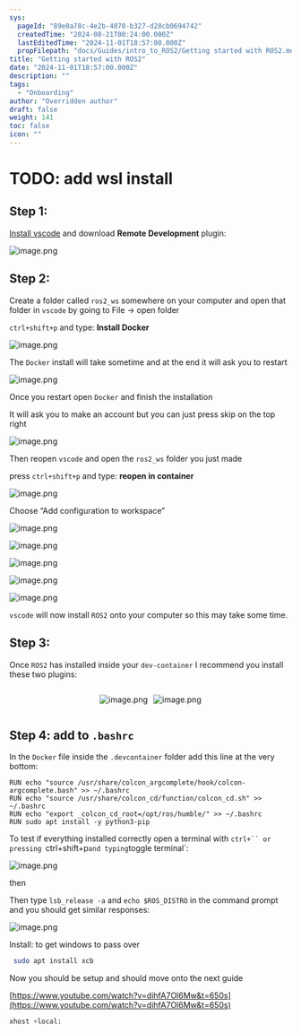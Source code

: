 ```yaml
---
sys:
  pageId: "89e0a78c-4e2b-4070-b327-d28cb0694742"
  createdTime: "2024-08-21T00:24:00.000Z"
  lastEditedTime: "2024-11-01T18:57:00.000Z"
  propFilepath: "docs/Guides/intro_to_ROS2/Getting started with ROS2.md"
title: "Getting started with ROS2"
date: "2024-11-01T18:57:00.000Z"
description: ""
tags:
  - "Onboarding"
author: "Overridden author"
draft: false
weight: 141
toc: false
icon: ""
---
```


# TODO: add wsl install

## Step 1:

[Install vscode](https://code.visualstudio.com/download) and download **Remote Development** plugin:

![image.png](https://prod-files-secure.s3.us-west-2.amazonaws.com/d518164a-d88e-44d1-a4ee-3adb3bd8bce0/efb52993-1881-4a40-b95e-6f020334f022/image.png?X-Amz-Algorithm=AWS4-HMAC-SHA256&X-Amz-Content-Sha256=UNSIGNED-PAYLOAD&X-Amz-Credential=ASIAZI2LB466ZEO7PHSW%2F20250214%2Fus-west-2%2Fs3%2Faws4_request&X-Amz-Date=20250214T050754Z&X-Amz-Expires=3600&X-Amz-Security-Token=IQoJb3JpZ2luX2VjEPv%2F%2F%2F%2F%2F%2F%2F%2F%2F%2FwEaCXVzLXdlc3QtMiJHMEUCIFs4ZbDz1WEiYgae2titzgCf2DVpIN5iae8BynM3dRdVAiEA2uV3XqUh%2BojSmk6iThauqOt6vY9zPR0gCqxAq35ex7sq%2FwMIJBAAGgw2Mzc0MjMxODM4MDUiDPoxYwN1h5laXjtlvyrcA2MAl5YUHGSODjl6jKMxW7SQbKi14MvTJ4jSI09DhxBoZ8tysCopLI9jOy5NNkfcovEeqL8%2Bom1cYNIr6cw%2BAeTm%2FXi1O%2B%2BPVLKgH6uNIZJQJMP0%2BhAjsdU8uu4eS4vAOsa9xE3Lo1aN%2FcWV8piiycCpXBuQLKsTJVHiGPuIU6PZFXuzfri67gciIrlb%2BCD6t4zzFf2zT8ht8PV%2FaIXpYlyoOdkjXGDbuf96a3e86cQBqjDO%2FcKTwQ4Tpdsq2mzG5Smm3nzeSefGZCZ2%2FnT9v6odHXKDIXM6i7VlSMeYWRN0veqLQzxZq3wgTLnMEqItEW1Dsr9iYjQdk88L%2Fbg98gAUxUhTjQlwxcdD2eulhpWQuRhqJMyg0Y7qJRvYo1CZD3l7Pg6YzK0nGVHZkFUbISEMNQ1N%2FhYMY%2Fub2nd%2Fp7MrVNtYMxwlV7gK6V4cDxXWkjsNY6fOFv0LwVcC0dKWGlplaLNUdjY2rGKWAsAi6%2Ba8ia9%2F4i6IpfRg2kDrZ4v%2BX3ysMzbSXAsTH2WK4zS9AopxEqNNh2p4Pp23Bgg7vBezbJrsfp6KuWwDyn8qgDOCODCKvwIJJcwpg8gn4LYiDVKHEfNcSkiQnW4sF9U2YwjuI3MP9ivbhyW3EAZ%2FMJnrur0GOqUB%2B57dnNRP8c70Bqbs636tESO3Tb6S6jUyLNdSBYlKvzjMG1vxmXIQqS2gIqLef%2BXE4%2B%2F7i%2BAfYbpYD%2Bx9syY9SCzoR9Px%2FulCU02TnfgBmsVVTWUpWFWOhAYV5tEcVvjHTO6qmTznZkbWYVLQs4Y1NNNWi9HYBd1sbWU0lRV6peRXRY9G8%2B3xsc%2FvCjbUZ8mCSSvQXebHpG%2BS8CreHGYaSsuPcJoi&X-Amz-Signature=dce1920f4929f70a695b8ef7d1575ece11c33f3f8b8f877531d0c08baa1214fb&X-Amz-SignedHeaders=host&x-id=GetObject)

## Step 2:

Create a folder called `ros2_ws` somewhere on your computer and open that folder in `vscode` by going to File → open folder 

`ctrl+shift+p` and type: **Install Docker**

![image.png](https://prod-files-secure.s3.us-west-2.amazonaws.com/d518164a-d88e-44d1-a4ee-3adb3bd8bce0/2269dc0e-1cd5-47ff-bceb-c04ad9b2eab0/image.png?X-Amz-Algorithm=AWS4-HMAC-SHA256&X-Amz-Content-Sha256=UNSIGNED-PAYLOAD&X-Amz-Credential=ASIAZI2LB466ZEO7PHSW%2F20250214%2Fus-west-2%2Fs3%2Faws4_request&X-Amz-Date=20250214T050754Z&X-Amz-Expires=3600&X-Amz-Security-Token=IQoJb3JpZ2luX2VjEPv%2F%2F%2F%2F%2F%2F%2F%2F%2F%2FwEaCXVzLXdlc3QtMiJHMEUCIFs4ZbDz1WEiYgae2titzgCf2DVpIN5iae8BynM3dRdVAiEA2uV3XqUh%2BojSmk6iThauqOt6vY9zPR0gCqxAq35ex7sq%2FwMIJBAAGgw2Mzc0MjMxODM4MDUiDPoxYwN1h5laXjtlvyrcA2MAl5YUHGSODjl6jKMxW7SQbKi14MvTJ4jSI09DhxBoZ8tysCopLI9jOy5NNkfcovEeqL8%2Bom1cYNIr6cw%2BAeTm%2FXi1O%2B%2BPVLKgH6uNIZJQJMP0%2BhAjsdU8uu4eS4vAOsa9xE3Lo1aN%2FcWV8piiycCpXBuQLKsTJVHiGPuIU6PZFXuzfri67gciIrlb%2BCD6t4zzFf2zT8ht8PV%2FaIXpYlyoOdkjXGDbuf96a3e86cQBqjDO%2FcKTwQ4Tpdsq2mzG5Smm3nzeSefGZCZ2%2FnT9v6odHXKDIXM6i7VlSMeYWRN0veqLQzxZq3wgTLnMEqItEW1Dsr9iYjQdk88L%2Fbg98gAUxUhTjQlwxcdD2eulhpWQuRhqJMyg0Y7qJRvYo1CZD3l7Pg6YzK0nGVHZkFUbISEMNQ1N%2FhYMY%2Fub2nd%2Fp7MrVNtYMxwlV7gK6V4cDxXWkjsNY6fOFv0LwVcC0dKWGlplaLNUdjY2rGKWAsAi6%2Ba8ia9%2F4i6IpfRg2kDrZ4v%2BX3ysMzbSXAsTH2WK4zS9AopxEqNNh2p4Pp23Bgg7vBezbJrsfp6KuWwDyn8qgDOCODCKvwIJJcwpg8gn4LYiDVKHEfNcSkiQnW4sF9U2YwjuI3MP9ivbhyW3EAZ%2FMJnrur0GOqUB%2B57dnNRP8c70Bqbs636tESO3Tb6S6jUyLNdSBYlKvzjMG1vxmXIQqS2gIqLef%2BXE4%2B%2F7i%2BAfYbpYD%2Bx9syY9SCzoR9Px%2FulCU02TnfgBmsVVTWUpWFWOhAYV5tEcVvjHTO6qmTznZkbWYVLQs4Y1NNNWi9HYBd1sbWU0lRV6peRXRY9G8%2B3xsc%2FvCjbUZ8mCSSvQXebHpG%2BS8CreHGYaSsuPcJoi&X-Amz-Signature=53b70cd1bdd591baf4cea4aa1020d5e8e93d57018c78fdd823279142140644e6&X-Amz-SignedHeaders=host&x-id=GetObject)

The `Docker` install will take sometime and at the end it will ask you to restart

![image.png](https://prod-files-secure.s3.us-west-2.amazonaws.com/d518164a-d88e-44d1-a4ee-3adb3bd8bce0/ed233f78-be33-4b1f-b89c-9c346c0e961e/image.png?X-Amz-Algorithm=AWS4-HMAC-SHA256&X-Amz-Content-Sha256=UNSIGNED-PAYLOAD&X-Amz-Credential=ASIAZI2LB466ZEO7PHSW%2F20250214%2Fus-west-2%2Fs3%2Faws4_request&X-Amz-Date=20250214T050754Z&X-Amz-Expires=3600&X-Amz-Security-Token=IQoJb3JpZ2luX2VjEPv%2F%2F%2F%2F%2F%2F%2F%2F%2F%2FwEaCXVzLXdlc3QtMiJHMEUCIFs4ZbDz1WEiYgae2titzgCf2DVpIN5iae8BynM3dRdVAiEA2uV3XqUh%2BojSmk6iThauqOt6vY9zPR0gCqxAq35ex7sq%2FwMIJBAAGgw2Mzc0MjMxODM4MDUiDPoxYwN1h5laXjtlvyrcA2MAl5YUHGSODjl6jKMxW7SQbKi14MvTJ4jSI09DhxBoZ8tysCopLI9jOy5NNkfcovEeqL8%2Bom1cYNIr6cw%2BAeTm%2FXi1O%2B%2BPVLKgH6uNIZJQJMP0%2BhAjsdU8uu4eS4vAOsa9xE3Lo1aN%2FcWV8piiycCpXBuQLKsTJVHiGPuIU6PZFXuzfri67gciIrlb%2BCD6t4zzFf2zT8ht8PV%2FaIXpYlyoOdkjXGDbuf96a3e86cQBqjDO%2FcKTwQ4Tpdsq2mzG5Smm3nzeSefGZCZ2%2FnT9v6odHXKDIXM6i7VlSMeYWRN0veqLQzxZq3wgTLnMEqItEW1Dsr9iYjQdk88L%2Fbg98gAUxUhTjQlwxcdD2eulhpWQuRhqJMyg0Y7qJRvYo1CZD3l7Pg6YzK0nGVHZkFUbISEMNQ1N%2FhYMY%2Fub2nd%2Fp7MrVNtYMxwlV7gK6V4cDxXWkjsNY6fOFv0LwVcC0dKWGlplaLNUdjY2rGKWAsAi6%2Ba8ia9%2F4i6IpfRg2kDrZ4v%2BX3ysMzbSXAsTH2WK4zS9AopxEqNNh2p4Pp23Bgg7vBezbJrsfp6KuWwDyn8qgDOCODCKvwIJJcwpg8gn4LYiDVKHEfNcSkiQnW4sF9U2YwjuI3MP9ivbhyW3EAZ%2FMJnrur0GOqUB%2B57dnNRP8c70Bqbs636tESO3Tb6S6jUyLNdSBYlKvzjMG1vxmXIQqS2gIqLef%2BXE4%2B%2F7i%2BAfYbpYD%2Bx9syY9SCzoR9Px%2FulCU02TnfgBmsVVTWUpWFWOhAYV5tEcVvjHTO6qmTznZkbWYVLQs4Y1NNNWi9HYBd1sbWU0lRV6peRXRY9G8%2B3xsc%2FvCjbUZ8mCSSvQXebHpG%2BS8CreHGYaSsuPcJoi&X-Amz-Signature=bf107e84a45a9abef4f7cdf1e453526af83d282d997d1427c405f990289e4a3c&X-Amz-SignedHeaders=host&x-id=GetObject)

Once you restart open `Docker` and finish the installation

It will ask you to make an account but you can just press skip on the top right

![image.png](https://prod-files-secure.s3.us-west-2.amazonaws.com/d518164a-d88e-44d1-a4ee-3adb3bd8bce0/21010ad9-1659-4fd9-9f59-9932a09b2a3d/image.png?X-Amz-Algorithm=AWS4-HMAC-SHA256&X-Amz-Content-Sha256=UNSIGNED-PAYLOAD&X-Amz-Credential=ASIAZI2LB466ZEO7PHSW%2F20250214%2Fus-west-2%2Fs3%2Faws4_request&X-Amz-Date=20250214T050754Z&X-Amz-Expires=3600&X-Amz-Security-Token=IQoJb3JpZ2luX2VjEPv%2F%2F%2F%2F%2F%2F%2F%2F%2F%2FwEaCXVzLXdlc3QtMiJHMEUCIFs4ZbDz1WEiYgae2titzgCf2DVpIN5iae8BynM3dRdVAiEA2uV3XqUh%2BojSmk6iThauqOt6vY9zPR0gCqxAq35ex7sq%2FwMIJBAAGgw2Mzc0MjMxODM4MDUiDPoxYwN1h5laXjtlvyrcA2MAl5YUHGSODjl6jKMxW7SQbKi14MvTJ4jSI09DhxBoZ8tysCopLI9jOy5NNkfcovEeqL8%2Bom1cYNIr6cw%2BAeTm%2FXi1O%2B%2BPVLKgH6uNIZJQJMP0%2BhAjsdU8uu4eS4vAOsa9xE3Lo1aN%2FcWV8piiycCpXBuQLKsTJVHiGPuIU6PZFXuzfri67gciIrlb%2BCD6t4zzFf2zT8ht8PV%2FaIXpYlyoOdkjXGDbuf96a3e86cQBqjDO%2FcKTwQ4Tpdsq2mzG5Smm3nzeSefGZCZ2%2FnT9v6odHXKDIXM6i7VlSMeYWRN0veqLQzxZq3wgTLnMEqItEW1Dsr9iYjQdk88L%2Fbg98gAUxUhTjQlwxcdD2eulhpWQuRhqJMyg0Y7qJRvYo1CZD3l7Pg6YzK0nGVHZkFUbISEMNQ1N%2FhYMY%2Fub2nd%2Fp7MrVNtYMxwlV7gK6V4cDxXWkjsNY6fOFv0LwVcC0dKWGlplaLNUdjY2rGKWAsAi6%2Ba8ia9%2F4i6IpfRg2kDrZ4v%2BX3ysMzbSXAsTH2WK4zS9AopxEqNNh2p4Pp23Bgg7vBezbJrsfp6KuWwDyn8qgDOCODCKvwIJJcwpg8gn4LYiDVKHEfNcSkiQnW4sF9U2YwjuI3MP9ivbhyW3EAZ%2FMJnrur0GOqUB%2B57dnNRP8c70Bqbs636tESO3Tb6S6jUyLNdSBYlKvzjMG1vxmXIQqS2gIqLef%2BXE4%2B%2F7i%2BAfYbpYD%2Bx9syY9SCzoR9Px%2FulCU02TnfgBmsVVTWUpWFWOhAYV5tEcVvjHTO6qmTznZkbWYVLQs4Y1NNNWi9HYBd1sbWU0lRV6peRXRY9G8%2B3xsc%2FvCjbUZ8mCSSvQXebHpG%2BS8CreHGYaSsuPcJoi&X-Amz-Signature=921baa0be40d56ab11a22f295a2b7768ce9704bee58bb58c4f7bcfc941e8d14f&X-Amz-SignedHeaders=host&x-id=GetObject)

Then reopen `vscode` and open the `ros2_ws` folder you just made

press `ctrl+shift+p` and type: **reopen in container**

![image.png](https://prod-files-secure.s3.us-west-2.amazonaws.com/d518164a-d88e-44d1-a4ee-3adb3bd8bce0/4e93b8c2-41ad-488c-8095-c74205196118/image.png?X-Amz-Algorithm=AWS4-HMAC-SHA256&X-Amz-Content-Sha256=UNSIGNED-PAYLOAD&X-Amz-Credential=ASIAZI2LB466ZEO7PHSW%2F20250214%2Fus-west-2%2Fs3%2Faws4_request&X-Amz-Date=20250214T050754Z&X-Amz-Expires=3600&X-Amz-Security-Token=IQoJb3JpZ2luX2VjEPv%2F%2F%2F%2F%2F%2F%2F%2F%2F%2FwEaCXVzLXdlc3QtMiJHMEUCIFs4ZbDz1WEiYgae2titzgCf2DVpIN5iae8BynM3dRdVAiEA2uV3XqUh%2BojSmk6iThauqOt6vY9zPR0gCqxAq35ex7sq%2FwMIJBAAGgw2Mzc0MjMxODM4MDUiDPoxYwN1h5laXjtlvyrcA2MAl5YUHGSODjl6jKMxW7SQbKi14MvTJ4jSI09DhxBoZ8tysCopLI9jOy5NNkfcovEeqL8%2Bom1cYNIr6cw%2BAeTm%2FXi1O%2B%2BPVLKgH6uNIZJQJMP0%2BhAjsdU8uu4eS4vAOsa9xE3Lo1aN%2FcWV8piiycCpXBuQLKsTJVHiGPuIU6PZFXuzfri67gciIrlb%2BCD6t4zzFf2zT8ht8PV%2FaIXpYlyoOdkjXGDbuf96a3e86cQBqjDO%2FcKTwQ4Tpdsq2mzG5Smm3nzeSefGZCZ2%2FnT9v6odHXKDIXM6i7VlSMeYWRN0veqLQzxZq3wgTLnMEqItEW1Dsr9iYjQdk88L%2Fbg98gAUxUhTjQlwxcdD2eulhpWQuRhqJMyg0Y7qJRvYo1CZD3l7Pg6YzK0nGVHZkFUbISEMNQ1N%2FhYMY%2Fub2nd%2Fp7MrVNtYMxwlV7gK6V4cDxXWkjsNY6fOFv0LwVcC0dKWGlplaLNUdjY2rGKWAsAi6%2Ba8ia9%2F4i6IpfRg2kDrZ4v%2BX3ysMzbSXAsTH2WK4zS9AopxEqNNh2p4Pp23Bgg7vBezbJrsfp6KuWwDyn8qgDOCODCKvwIJJcwpg8gn4LYiDVKHEfNcSkiQnW4sF9U2YwjuI3MP9ivbhyW3EAZ%2FMJnrur0GOqUB%2B57dnNRP8c70Bqbs636tESO3Tb6S6jUyLNdSBYlKvzjMG1vxmXIQqS2gIqLef%2BXE4%2B%2F7i%2BAfYbpYD%2Bx9syY9SCzoR9Px%2FulCU02TnfgBmsVVTWUpWFWOhAYV5tEcVvjHTO6qmTznZkbWYVLQs4Y1NNNWi9HYBd1sbWU0lRV6peRXRY9G8%2B3xsc%2FvCjbUZ8mCSSvQXebHpG%2BS8CreHGYaSsuPcJoi&X-Amz-Signature=59b8b0588ff5b6d991417eb5038dcd163782a2fd21d7b2755968da6ed9439bea&X-Amz-SignedHeaders=host&x-id=GetObject)

Choose “Add configuration to workspace”

![image.png](https://prod-files-secure.s3.us-west-2.amazonaws.com/d518164a-d88e-44d1-a4ee-3adb3bd8bce0/9560b282-5060-4989-ba37-97e7b2c22476/image.png?X-Amz-Algorithm=AWS4-HMAC-SHA256&X-Amz-Content-Sha256=UNSIGNED-PAYLOAD&X-Amz-Credential=ASIAZI2LB466ZEO7PHSW%2F20250214%2Fus-west-2%2Fs3%2Faws4_request&X-Amz-Date=20250214T050754Z&X-Amz-Expires=3600&X-Amz-Security-Token=IQoJb3JpZ2luX2VjEPv%2F%2F%2F%2F%2F%2F%2F%2F%2F%2FwEaCXVzLXdlc3QtMiJHMEUCIFs4ZbDz1WEiYgae2titzgCf2DVpIN5iae8BynM3dRdVAiEA2uV3XqUh%2BojSmk6iThauqOt6vY9zPR0gCqxAq35ex7sq%2FwMIJBAAGgw2Mzc0MjMxODM4MDUiDPoxYwN1h5laXjtlvyrcA2MAl5YUHGSODjl6jKMxW7SQbKi14MvTJ4jSI09DhxBoZ8tysCopLI9jOy5NNkfcovEeqL8%2Bom1cYNIr6cw%2BAeTm%2FXi1O%2B%2BPVLKgH6uNIZJQJMP0%2BhAjsdU8uu4eS4vAOsa9xE3Lo1aN%2FcWV8piiycCpXBuQLKsTJVHiGPuIU6PZFXuzfri67gciIrlb%2BCD6t4zzFf2zT8ht8PV%2FaIXpYlyoOdkjXGDbuf96a3e86cQBqjDO%2FcKTwQ4Tpdsq2mzG5Smm3nzeSefGZCZ2%2FnT9v6odHXKDIXM6i7VlSMeYWRN0veqLQzxZq3wgTLnMEqItEW1Dsr9iYjQdk88L%2Fbg98gAUxUhTjQlwxcdD2eulhpWQuRhqJMyg0Y7qJRvYo1CZD3l7Pg6YzK0nGVHZkFUbISEMNQ1N%2FhYMY%2Fub2nd%2Fp7MrVNtYMxwlV7gK6V4cDxXWkjsNY6fOFv0LwVcC0dKWGlplaLNUdjY2rGKWAsAi6%2Ba8ia9%2F4i6IpfRg2kDrZ4v%2BX3ysMzbSXAsTH2WK4zS9AopxEqNNh2p4Pp23Bgg7vBezbJrsfp6KuWwDyn8qgDOCODCKvwIJJcwpg8gn4LYiDVKHEfNcSkiQnW4sF9U2YwjuI3MP9ivbhyW3EAZ%2FMJnrur0GOqUB%2B57dnNRP8c70Bqbs636tESO3Tb6S6jUyLNdSBYlKvzjMG1vxmXIQqS2gIqLef%2BXE4%2B%2F7i%2BAfYbpYD%2Bx9syY9SCzoR9Px%2FulCU02TnfgBmsVVTWUpWFWOhAYV5tEcVvjHTO6qmTznZkbWYVLQs4Y1NNNWi9HYBd1sbWU0lRV6peRXRY9G8%2B3xsc%2FvCjbUZ8mCSSvQXebHpG%2BS8CreHGYaSsuPcJoi&X-Amz-Signature=06cbbccccc066cbcb9359c1c95b141204761a11754183d0b6a1e9e96094f343a&X-Amz-SignedHeaders=host&x-id=GetObject)

![image.png](https://prod-files-secure.s3.us-west-2.amazonaws.com/d518164a-d88e-44d1-a4ee-3adb3bd8bce0/2ee63f81-886b-48e8-a553-dc6e5eac99e4/image.png?X-Amz-Algorithm=AWS4-HMAC-SHA256&X-Amz-Content-Sha256=UNSIGNED-PAYLOAD&X-Amz-Credential=ASIAZI2LB466ZEO7PHSW%2F20250214%2Fus-west-2%2Fs3%2Faws4_request&X-Amz-Date=20250214T050754Z&X-Amz-Expires=3600&X-Amz-Security-Token=IQoJb3JpZ2luX2VjEPv%2F%2F%2F%2F%2F%2F%2F%2F%2F%2FwEaCXVzLXdlc3QtMiJHMEUCIFs4ZbDz1WEiYgae2titzgCf2DVpIN5iae8BynM3dRdVAiEA2uV3XqUh%2BojSmk6iThauqOt6vY9zPR0gCqxAq35ex7sq%2FwMIJBAAGgw2Mzc0MjMxODM4MDUiDPoxYwN1h5laXjtlvyrcA2MAl5YUHGSODjl6jKMxW7SQbKi14MvTJ4jSI09DhxBoZ8tysCopLI9jOy5NNkfcovEeqL8%2Bom1cYNIr6cw%2BAeTm%2FXi1O%2B%2BPVLKgH6uNIZJQJMP0%2BhAjsdU8uu4eS4vAOsa9xE3Lo1aN%2FcWV8piiycCpXBuQLKsTJVHiGPuIU6PZFXuzfri67gciIrlb%2BCD6t4zzFf2zT8ht8PV%2FaIXpYlyoOdkjXGDbuf96a3e86cQBqjDO%2FcKTwQ4Tpdsq2mzG5Smm3nzeSefGZCZ2%2FnT9v6odHXKDIXM6i7VlSMeYWRN0veqLQzxZq3wgTLnMEqItEW1Dsr9iYjQdk88L%2Fbg98gAUxUhTjQlwxcdD2eulhpWQuRhqJMyg0Y7qJRvYo1CZD3l7Pg6YzK0nGVHZkFUbISEMNQ1N%2FhYMY%2Fub2nd%2Fp7MrVNtYMxwlV7gK6V4cDxXWkjsNY6fOFv0LwVcC0dKWGlplaLNUdjY2rGKWAsAi6%2Ba8ia9%2F4i6IpfRg2kDrZ4v%2BX3ysMzbSXAsTH2WK4zS9AopxEqNNh2p4Pp23Bgg7vBezbJrsfp6KuWwDyn8qgDOCODCKvwIJJcwpg8gn4LYiDVKHEfNcSkiQnW4sF9U2YwjuI3MP9ivbhyW3EAZ%2FMJnrur0GOqUB%2B57dnNRP8c70Bqbs636tESO3Tb6S6jUyLNdSBYlKvzjMG1vxmXIQqS2gIqLef%2BXE4%2B%2F7i%2BAfYbpYD%2Bx9syY9SCzoR9Px%2FulCU02TnfgBmsVVTWUpWFWOhAYV5tEcVvjHTO6qmTznZkbWYVLQs4Y1NNNWi9HYBd1sbWU0lRV6peRXRY9G8%2B3xsc%2FvCjbUZ8mCSSvQXebHpG%2BS8CreHGYaSsuPcJoi&X-Amz-Signature=68828296a3bfed154de31fb57503f50d9217d2b353510aa86a7f8c9c149377ca&X-Amz-SignedHeaders=host&x-id=GetObject)

![image.png](https://prod-files-secure.s3.us-west-2.amazonaws.com/d518164a-d88e-44d1-a4ee-3adb3bd8bce0/ae1580b2-b048-407e-aed9-b584224a7a04/image.png?X-Amz-Algorithm=AWS4-HMAC-SHA256&X-Amz-Content-Sha256=UNSIGNED-PAYLOAD&X-Amz-Credential=ASIAZI2LB466ZEO7PHSW%2F20250214%2Fus-west-2%2Fs3%2Faws4_request&X-Amz-Date=20250214T050754Z&X-Amz-Expires=3600&X-Amz-Security-Token=IQoJb3JpZ2luX2VjEPv%2F%2F%2F%2F%2F%2F%2F%2F%2F%2FwEaCXVzLXdlc3QtMiJHMEUCIFs4ZbDz1WEiYgae2titzgCf2DVpIN5iae8BynM3dRdVAiEA2uV3XqUh%2BojSmk6iThauqOt6vY9zPR0gCqxAq35ex7sq%2FwMIJBAAGgw2Mzc0MjMxODM4MDUiDPoxYwN1h5laXjtlvyrcA2MAl5YUHGSODjl6jKMxW7SQbKi14MvTJ4jSI09DhxBoZ8tysCopLI9jOy5NNkfcovEeqL8%2Bom1cYNIr6cw%2BAeTm%2FXi1O%2B%2BPVLKgH6uNIZJQJMP0%2BhAjsdU8uu4eS4vAOsa9xE3Lo1aN%2FcWV8piiycCpXBuQLKsTJVHiGPuIU6PZFXuzfri67gciIrlb%2BCD6t4zzFf2zT8ht8PV%2FaIXpYlyoOdkjXGDbuf96a3e86cQBqjDO%2FcKTwQ4Tpdsq2mzG5Smm3nzeSefGZCZ2%2FnT9v6odHXKDIXM6i7VlSMeYWRN0veqLQzxZq3wgTLnMEqItEW1Dsr9iYjQdk88L%2Fbg98gAUxUhTjQlwxcdD2eulhpWQuRhqJMyg0Y7qJRvYo1CZD3l7Pg6YzK0nGVHZkFUbISEMNQ1N%2FhYMY%2Fub2nd%2Fp7MrVNtYMxwlV7gK6V4cDxXWkjsNY6fOFv0LwVcC0dKWGlplaLNUdjY2rGKWAsAi6%2Ba8ia9%2F4i6IpfRg2kDrZ4v%2BX3ysMzbSXAsTH2WK4zS9AopxEqNNh2p4Pp23Bgg7vBezbJrsfp6KuWwDyn8qgDOCODCKvwIJJcwpg8gn4LYiDVKHEfNcSkiQnW4sF9U2YwjuI3MP9ivbhyW3EAZ%2FMJnrur0GOqUB%2B57dnNRP8c70Bqbs636tESO3Tb6S6jUyLNdSBYlKvzjMG1vxmXIQqS2gIqLef%2BXE4%2B%2F7i%2BAfYbpYD%2Bx9syY9SCzoR9Px%2FulCU02TnfgBmsVVTWUpWFWOhAYV5tEcVvjHTO6qmTznZkbWYVLQs4Y1NNNWi9HYBd1sbWU0lRV6peRXRY9G8%2B3xsc%2FvCjbUZ8mCSSvQXebHpG%2BS8CreHGYaSsuPcJoi&X-Amz-Signature=749b675b66626dd2f44f2dbe7031e26fbd634d384269f8f0c7c646a94be35b68&X-Amz-SignedHeaders=host&x-id=GetObject)

![image.png](https://prod-files-secure.s3.us-west-2.amazonaws.com/d518164a-d88e-44d1-a4ee-3adb3bd8bce0/53255b28-f75e-430f-b9e3-c0ac8577e42b/image.png?X-Amz-Algorithm=AWS4-HMAC-SHA256&X-Amz-Content-Sha256=UNSIGNED-PAYLOAD&X-Amz-Credential=ASIAZI2LB466ZEO7PHSW%2F20250214%2Fus-west-2%2Fs3%2Faws4_request&X-Amz-Date=20250214T050754Z&X-Amz-Expires=3600&X-Amz-Security-Token=IQoJb3JpZ2luX2VjEPv%2F%2F%2F%2F%2F%2F%2F%2F%2F%2FwEaCXVzLXdlc3QtMiJHMEUCIFs4ZbDz1WEiYgae2titzgCf2DVpIN5iae8BynM3dRdVAiEA2uV3XqUh%2BojSmk6iThauqOt6vY9zPR0gCqxAq35ex7sq%2FwMIJBAAGgw2Mzc0MjMxODM4MDUiDPoxYwN1h5laXjtlvyrcA2MAl5YUHGSODjl6jKMxW7SQbKi14MvTJ4jSI09DhxBoZ8tysCopLI9jOy5NNkfcovEeqL8%2Bom1cYNIr6cw%2BAeTm%2FXi1O%2B%2BPVLKgH6uNIZJQJMP0%2BhAjsdU8uu4eS4vAOsa9xE3Lo1aN%2FcWV8piiycCpXBuQLKsTJVHiGPuIU6PZFXuzfri67gciIrlb%2BCD6t4zzFf2zT8ht8PV%2FaIXpYlyoOdkjXGDbuf96a3e86cQBqjDO%2FcKTwQ4Tpdsq2mzG5Smm3nzeSefGZCZ2%2FnT9v6odHXKDIXM6i7VlSMeYWRN0veqLQzxZq3wgTLnMEqItEW1Dsr9iYjQdk88L%2Fbg98gAUxUhTjQlwxcdD2eulhpWQuRhqJMyg0Y7qJRvYo1CZD3l7Pg6YzK0nGVHZkFUbISEMNQ1N%2FhYMY%2Fub2nd%2Fp7MrVNtYMxwlV7gK6V4cDxXWkjsNY6fOFv0LwVcC0dKWGlplaLNUdjY2rGKWAsAi6%2Ba8ia9%2F4i6IpfRg2kDrZ4v%2BX3ysMzbSXAsTH2WK4zS9AopxEqNNh2p4Pp23Bgg7vBezbJrsfp6KuWwDyn8qgDOCODCKvwIJJcwpg8gn4LYiDVKHEfNcSkiQnW4sF9U2YwjuI3MP9ivbhyW3EAZ%2FMJnrur0GOqUB%2B57dnNRP8c70Bqbs636tESO3Tb6S6jUyLNdSBYlKvzjMG1vxmXIQqS2gIqLef%2BXE4%2B%2F7i%2BAfYbpYD%2Bx9syY9SCzoR9Px%2FulCU02TnfgBmsVVTWUpWFWOhAYV5tEcVvjHTO6qmTznZkbWYVLQs4Y1NNNWi9HYBd1sbWU0lRV6peRXRY9G8%2B3xsc%2FvCjbUZ8mCSSvQXebHpG%2BS8CreHGYaSsuPcJoi&X-Amz-Signature=03b55a88072fd5e138ef9374cccec406aeed6a952a11a916cc916c8eb01b8dd5&X-Amz-SignedHeaders=host&x-id=GetObject)

![image.png](https://prod-files-secure.s3.us-west-2.amazonaws.com/d518164a-d88e-44d1-a4ee-3adb3bd8bce0/7c562767-5af9-4ffb-97d1-327bcdf4ee00/image.png?X-Amz-Algorithm=AWS4-HMAC-SHA256&X-Amz-Content-Sha256=UNSIGNED-PAYLOAD&X-Amz-Credential=ASIAZI2LB466ZEO7PHSW%2F20250214%2Fus-west-2%2Fs3%2Faws4_request&X-Amz-Date=20250214T050754Z&X-Amz-Expires=3600&X-Amz-Security-Token=IQoJb3JpZ2luX2VjEPv%2F%2F%2F%2F%2F%2F%2F%2F%2F%2FwEaCXVzLXdlc3QtMiJHMEUCIFs4ZbDz1WEiYgae2titzgCf2DVpIN5iae8BynM3dRdVAiEA2uV3XqUh%2BojSmk6iThauqOt6vY9zPR0gCqxAq35ex7sq%2FwMIJBAAGgw2Mzc0MjMxODM4MDUiDPoxYwN1h5laXjtlvyrcA2MAl5YUHGSODjl6jKMxW7SQbKi14MvTJ4jSI09DhxBoZ8tysCopLI9jOy5NNkfcovEeqL8%2Bom1cYNIr6cw%2BAeTm%2FXi1O%2B%2BPVLKgH6uNIZJQJMP0%2BhAjsdU8uu4eS4vAOsa9xE3Lo1aN%2FcWV8piiycCpXBuQLKsTJVHiGPuIU6PZFXuzfri67gciIrlb%2BCD6t4zzFf2zT8ht8PV%2FaIXpYlyoOdkjXGDbuf96a3e86cQBqjDO%2FcKTwQ4Tpdsq2mzG5Smm3nzeSefGZCZ2%2FnT9v6odHXKDIXM6i7VlSMeYWRN0veqLQzxZq3wgTLnMEqItEW1Dsr9iYjQdk88L%2Fbg98gAUxUhTjQlwxcdD2eulhpWQuRhqJMyg0Y7qJRvYo1CZD3l7Pg6YzK0nGVHZkFUbISEMNQ1N%2FhYMY%2Fub2nd%2Fp7MrVNtYMxwlV7gK6V4cDxXWkjsNY6fOFv0LwVcC0dKWGlplaLNUdjY2rGKWAsAi6%2Ba8ia9%2F4i6IpfRg2kDrZ4v%2BX3ysMzbSXAsTH2WK4zS9AopxEqNNh2p4Pp23Bgg7vBezbJrsfp6KuWwDyn8qgDOCODCKvwIJJcwpg8gn4LYiDVKHEfNcSkiQnW4sF9U2YwjuI3MP9ivbhyW3EAZ%2FMJnrur0GOqUB%2B57dnNRP8c70Bqbs636tESO3Tb6S6jUyLNdSBYlKvzjMG1vxmXIQqS2gIqLef%2BXE4%2B%2F7i%2BAfYbpYD%2Bx9syY9SCzoR9Px%2FulCU02TnfgBmsVVTWUpWFWOhAYV5tEcVvjHTO6qmTznZkbWYVLQs4Y1NNNWi9HYBd1sbWU0lRV6peRXRY9G8%2B3xsc%2FvCjbUZ8mCSSvQXebHpG%2BS8CreHGYaSsuPcJoi&X-Amz-Signature=a5513e654cd9003b87d7aa4ad65405dd9a848542a413dcde7a67f30dd0088259&X-Amz-SignedHeaders=host&x-id=GetObject)

`vscode` will now install `ROS2` onto your computer so this may take some time.

## Step 3:

Once `ROS2` has installed inside your `dev-container` I recommend you install these two plugins:

<div style="display: flex;flex-direction: row; column-gap:10px; max-width: 630px;justify-content: center;">
<div>

![image.png](https://prod-files-secure.s3.us-west-2.amazonaws.com/d518164a-d88e-44d1-a4ee-3adb3bd8bce0/3fc3d550-5a54-4ba1-ba6b-faa01cdb7369/image.png?X-Amz-Algorithm=AWS4-HMAC-SHA256&X-Amz-Content-Sha256=UNSIGNED-PAYLOAD&X-Amz-Credential=ASIAZI2LB4664KKYOMJF%2F20250214%2Fus-west-2%2Fs3%2Faws4_request&X-Amz-Date=20250214T050756Z&X-Amz-Expires=3600&X-Amz-Security-Token=IQoJb3JpZ2luX2VjEPv%2F%2F%2F%2F%2F%2F%2F%2F%2F%2FwEaCXVzLXdlc3QtMiJIMEYCIQDuPzCcsbHrGfAfmPxxxh5QGbEUSahMG%2BHgkX91PvU5BQIhAN3pK0gFLWuoqg7kQOrxuyAvb2JGHIbHMFGuGUek%2Bq91Kv8DCCQQABoMNjM3NDIzMTgzODA1Igziz0zdGhs9wID0Gasq3AM3VZBy01xmr2S7DXxJrOSZqz435uyujEp7nkHZWne4nEiKtx1rcjGCV8%2BzNO%2Btw%2B9370L9ANlQMKR0WJS4%2FeM9dUJDdWFls3WPTmrNyc%2Fkdo3dlOofvM3uJmVwZldfyYf4gIJ61T1Qi5ylDG7XF5WZ9XB%2F9Fe2qFUHEuVzYsCPD%2B0ME4db299LX6%2F%2FlFc47qz9j9%2FbRiHP7QAWfYc9pQav%2BfDuDeQ%2FhuNBPmI1jhumQ17WfJfSMfbykmfq%2FCDqKFrTggudDopqq%2FRpB%2FM7BS8Iszw57%2BA%2BcJA0KOIB%2B%2FdbRAju7hT984YCEVx2cDgwr2p6iwKbWjxLik06f5rmFBG8fjDALykpLGqfTyQzpZ6y%2BKDvx4zIviStBR%2F7a%2B7YL8XwUtcHIOMYg1ec7nKsYZhYQj27DBd7i6eIySzx76xEJ3O050pO%2FW1roW8OH0liuX6hEMzJ5ngNG9HJOTo5nikB2K9HQwHKwARlIEITqwWmiXIQnbwnV053DabSB8HZm6YAJnFhYdaJ6JbSdrfSEqfbAms4wtgjCT6CQotQBSWgI796lqzxUWXKo796u%2B2tOwcCBVACu89h%2FVwlRsTZTCJs%2FHzKA4ia6R1LReSKc9uA4tRm3EeFsUBF%2FY%2FATDDM6rq9BjqkAZgL%2F%2FPHT6QfcrSMLTZSO00rHEzHOTrFulM8qV4%2B4RAVSvYVvxBIEmX%2B5RBN4YaXdO1I5hsmFVdVBrC4fEdpBBDNnhwK%2BP0c8qa9Da%2BfDEaMGAuOuHa9ytvt6I5rcN1rmTox%2BDiVitFWAVh3pFAgO642blgFHpY3HKGbThTk%2FW6fuZXnbXupxWk7dJF2LWY%2FHRjCbu6wAppvTdK5gHr8z%2BUW299Z&X-Amz-Signature=de70bc517e805271d1da9e57e7df1246f0d34433f05cd5494114f2808f6f067c&X-Amz-SignedHeaders=host&x-id=GetObject)

</div>
<div>

![image.png](https://prod-files-secure.s3.us-west-2.amazonaws.com/d518164a-d88e-44d1-a4ee-3adb3bd8bce0/d994cc66-13c2-4093-a5a3-f84cf4601a82/image.png?X-Amz-Algorithm=AWS4-HMAC-SHA256&X-Amz-Content-Sha256=UNSIGNED-PAYLOAD&X-Amz-Credential=ASIAZI2LB4666LM4UXYQ%2F20250214%2Fus-west-2%2Fs3%2Faws4_request&X-Amz-Date=20250214T050756Z&X-Amz-Expires=3600&X-Amz-Security-Token=IQoJb3JpZ2luX2VjEPv%2F%2F%2F%2F%2F%2F%2F%2F%2F%2FwEaCXVzLXdlc3QtMiJHMEUCIQDhswViH9675%2FFyLrhD%2BMkPS%2Fphlmypn20dJx7%2FzArNmwIgfiS3YssMJYKjM3NeLPa4YJLSPCw2RJY12ZkREXllRSQq%2FwMIJBAAGgw2Mzc0MjMxODM4MDUiDLdNg96ArNS76jrxBCrcA1S0%2FkkpQkErDyrPzk9AYf3e8KGSq8VZicQPXchfbYBSSuCvInYbFqJ9nNKI1th7qRDdLA2QJEqijvImR0qy7fAE4WqnN9iULEAwzmwgA6Y4%2BdGu9G%2FjPlAyhjeo0swxOVTp9DtzJ5TfvsMhqo%2FLhX%2FeZl8Ty5O%2BpuB8hIrJf7v%2BseWG38LID2kqDiIMXsSgTcmOorDLB25eSGngpqu5IgO%2B2DofBMdbZkL7h7KEs8xbiInaV5XNPD2YronQXepwteXr1l7gudzODMF23PPgxzSbaRXwqGfOKTw05N5rVLXllFUhYwCPdnzk8ZJ4MPYV%2FXyrz8iOcB7%2Fo5YOnyM8H%2FqIN53gF4xNbv4QNp0hrStdvrD87tq1XCXOp%2BTMT3detumLPvUQWOQKj004IENyXvKhngSz9TNI6%2FpboNGHE6iMN35jP9bxk7qf8zwxF%2FgeafaHzDrX4pQ54E%2Bp501boaro%2B%2B7thnMsR9bHJ9FU3ZOxRJfJFcQKIzzP%2BfoHRjNiM68zI9SOu1NV2H%2BfN9aZBF2g5Z87WvbEBAU9PyjoPf8ed1U9BrMhE6gKcLTmRMm0TwAnvvD9pmUE7Rc9VYS6wfFlP%2BcwuprKWQnbkwOaT5IxpuXDywCWn44aFmnIMJvrur0GOqUBbetckSk3%2B42PYi42D1KLmY6Am%2Bri5zzvBDjRfPzCDe67uX%2F0Rs1Cce7K2pSZbm5j0xeDjqUcaSPFtHFjArbdrBt4LWtldfwrWrxSvVbr4qzzrQOyfF3osy0mLI2c6CsrEloJ7EPEbu%2FaB8LQE0gwPSr6aTZCJTw5XrGPdmMjJ0v6NgTU%2FzDLOfslsWu2K%2Fs71Wzs%2BahrkYQIAMK7Ml1OofCNkfO%2B&X-Amz-Signature=8f44f451e21bab93f0aa8e7cc164dfbae61140837036d59507e7e0ec2787797c&X-Amz-SignedHeaders=host&x-id=GetObject)

</div>
</div>

## Step 4: add to `.bashrc`

In the `Docker` file inside the `.devcontainer` folder add this line at the very bottom: 

```docker
RUN echo "source /usr/share/colcon_argcomplete/hook/colcon-argcomplete.bash" >> ~/.bashrc
RUN echo "source /usr/share/colcon_cd/function/colcon_cd.sh" >> ~/.bashrc
RUN echo "export _colcon_cd_root=/opt/ros/humble/" >> ~/.bashrc
RUN sudo apt install -y python3-pip 
```

To test if everything installed correctly open a terminal with `ctrl+`` or pressing `ctrl+shift+p` and typing `toggle terminal`:

![image.png](https://prod-files-secure.s3.us-west-2.amazonaws.com/d518164a-d88e-44d1-a4ee-3adb3bd8bce0/6a4943d8-b04e-4c02-9a58-775f3384d1a5/image.png?X-Amz-Algorithm=AWS4-HMAC-SHA256&X-Amz-Content-Sha256=UNSIGNED-PAYLOAD&X-Amz-Credential=ASIAZI2LB466ZEO7PHSW%2F20250214%2Fus-west-2%2Fs3%2Faws4_request&X-Amz-Date=20250214T050754Z&X-Amz-Expires=3600&X-Amz-Security-Token=IQoJb3JpZ2luX2VjEPv%2F%2F%2F%2F%2F%2F%2F%2F%2F%2FwEaCXVzLXdlc3QtMiJHMEUCIFs4ZbDz1WEiYgae2titzgCf2DVpIN5iae8BynM3dRdVAiEA2uV3XqUh%2BojSmk6iThauqOt6vY9zPR0gCqxAq35ex7sq%2FwMIJBAAGgw2Mzc0MjMxODM4MDUiDPoxYwN1h5laXjtlvyrcA2MAl5YUHGSODjl6jKMxW7SQbKi14MvTJ4jSI09DhxBoZ8tysCopLI9jOy5NNkfcovEeqL8%2Bom1cYNIr6cw%2BAeTm%2FXi1O%2B%2BPVLKgH6uNIZJQJMP0%2BhAjsdU8uu4eS4vAOsa9xE3Lo1aN%2FcWV8piiycCpXBuQLKsTJVHiGPuIU6PZFXuzfri67gciIrlb%2BCD6t4zzFf2zT8ht8PV%2FaIXpYlyoOdkjXGDbuf96a3e86cQBqjDO%2FcKTwQ4Tpdsq2mzG5Smm3nzeSefGZCZ2%2FnT9v6odHXKDIXM6i7VlSMeYWRN0veqLQzxZq3wgTLnMEqItEW1Dsr9iYjQdk88L%2Fbg98gAUxUhTjQlwxcdD2eulhpWQuRhqJMyg0Y7qJRvYo1CZD3l7Pg6YzK0nGVHZkFUbISEMNQ1N%2FhYMY%2Fub2nd%2Fp7MrVNtYMxwlV7gK6V4cDxXWkjsNY6fOFv0LwVcC0dKWGlplaLNUdjY2rGKWAsAi6%2Ba8ia9%2F4i6IpfRg2kDrZ4v%2BX3ysMzbSXAsTH2WK4zS9AopxEqNNh2p4Pp23Bgg7vBezbJrsfp6KuWwDyn8qgDOCODCKvwIJJcwpg8gn4LYiDVKHEfNcSkiQnW4sF9U2YwjuI3MP9ivbhyW3EAZ%2FMJnrur0GOqUB%2B57dnNRP8c70Bqbs636tESO3Tb6S6jUyLNdSBYlKvzjMG1vxmXIQqS2gIqLef%2BXE4%2B%2F7i%2BAfYbpYD%2Bx9syY9SCzoR9Px%2FulCU02TnfgBmsVVTWUpWFWOhAYV5tEcVvjHTO6qmTznZkbWYVLQs4Y1NNNWi9HYBd1sbWU0lRV6peRXRY9G8%2B3xsc%2FvCjbUZ8mCSSvQXebHpG%2BS8CreHGYaSsuPcJoi&X-Amz-Signature=e42511bd7829c4a77c80e8da80d7c5c3acb54abfb4c95fc3dba69e8062c387f0&X-Amz-SignedHeaders=host&x-id=GetObject)

then 

Then type `lsb_release -a` and `echo $ROS_DISTRO` in the command prompt and you should get similar responses:

![image.png](https://prod-files-secure.s3.us-west-2.amazonaws.com/d518164a-d88e-44d1-a4ee-3adb3bd8bce0/3e635dec-a805-4e85-8b9e-d000e5b71a4e/image.png?X-Amz-Algorithm=AWS4-HMAC-SHA256&X-Amz-Content-Sha256=UNSIGNED-PAYLOAD&X-Amz-Credential=ASIAZI2LB466ZEO7PHSW%2F20250214%2Fus-west-2%2Fs3%2Faws4_request&X-Amz-Date=20250214T050754Z&X-Amz-Expires=3600&X-Amz-Security-Token=IQoJb3JpZ2luX2VjEPv%2F%2F%2F%2F%2F%2F%2F%2F%2F%2FwEaCXVzLXdlc3QtMiJHMEUCIFs4ZbDz1WEiYgae2titzgCf2DVpIN5iae8BynM3dRdVAiEA2uV3XqUh%2BojSmk6iThauqOt6vY9zPR0gCqxAq35ex7sq%2FwMIJBAAGgw2Mzc0MjMxODM4MDUiDPoxYwN1h5laXjtlvyrcA2MAl5YUHGSODjl6jKMxW7SQbKi14MvTJ4jSI09DhxBoZ8tysCopLI9jOy5NNkfcovEeqL8%2Bom1cYNIr6cw%2BAeTm%2FXi1O%2B%2BPVLKgH6uNIZJQJMP0%2BhAjsdU8uu4eS4vAOsa9xE3Lo1aN%2FcWV8piiycCpXBuQLKsTJVHiGPuIU6PZFXuzfri67gciIrlb%2BCD6t4zzFf2zT8ht8PV%2FaIXpYlyoOdkjXGDbuf96a3e86cQBqjDO%2FcKTwQ4Tpdsq2mzG5Smm3nzeSefGZCZ2%2FnT9v6odHXKDIXM6i7VlSMeYWRN0veqLQzxZq3wgTLnMEqItEW1Dsr9iYjQdk88L%2Fbg98gAUxUhTjQlwxcdD2eulhpWQuRhqJMyg0Y7qJRvYo1CZD3l7Pg6YzK0nGVHZkFUbISEMNQ1N%2FhYMY%2Fub2nd%2Fp7MrVNtYMxwlV7gK6V4cDxXWkjsNY6fOFv0LwVcC0dKWGlplaLNUdjY2rGKWAsAi6%2Ba8ia9%2F4i6IpfRg2kDrZ4v%2BX3ysMzbSXAsTH2WK4zS9AopxEqNNh2p4Pp23Bgg7vBezbJrsfp6KuWwDyn8qgDOCODCKvwIJJcwpg8gn4LYiDVKHEfNcSkiQnW4sF9U2YwjuI3MP9ivbhyW3EAZ%2FMJnrur0GOqUB%2B57dnNRP8c70Bqbs636tESO3Tb6S6jUyLNdSBYlKvzjMG1vxmXIQqS2gIqLef%2BXE4%2B%2F7i%2BAfYbpYD%2Bx9syY9SCzoR9Px%2FulCU02TnfgBmsVVTWUpWFWOhAYV5tEcVvjHTO6qmTznZkbWYVLQs4Y1NNNWi9HYBd1sbWU0lRV6peRXRY9G8%2B3xsc%2FvCjbUZ8mCSSvQXebHpG%2BS8CreHGYaSsuPcJoi&X-Amz-Signature=942d86e88916d18a641b4085ade1872ed77f52e398e97821d71c7c235ac90282&X-Amz-SignedHeaders=host&x-id=GetObject)

Install:  to get windows to pass over

```bash
 sudo apt install xcb
```

Now you should be setup and should move onto the next guide 

[https://www.youtube.com/watch?v=dihfA7Ol6Mw&t=650s](https://www.youtube.com/watch?v=dihfA7Ol6Mw&t=650s)

```python
xhost +local:
```
